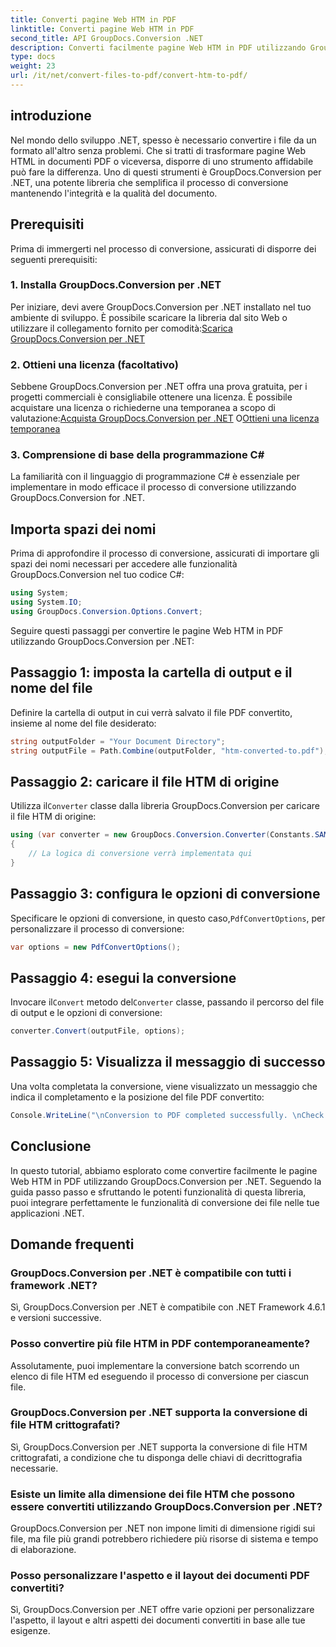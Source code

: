 ```yaml
---
title: Converti pagine Web HTM in PDF
linktitle: Converti pagine Web HTM in PDF
second_title: API GroupDocs.Conversion .NET
description: Converti facilmente pagine Web HTM in PDF utilizzando GroupDocs.Conversion per .NET. Segui la nostra guida passo passo per un'integrazione perfetta nelle tue applicazioni .NET.
type: docs
weight: 23
url: /it/net/convert-files-to-pdf/convert-htm-to-pdf/
---
```

## introduzione
Nel mondo dello sviluppo .NET, spesso è necessario convertire i file da un formato all'altro senza problemi. Che si tratti di trasformare pagine Web HTML in documenti PDF o viceversa, disporre di uno strumento affidabile può fare la differenza. Uno di questi strumenti è GroupDocs.Conversion per .NET, una potente libreria che semplifica il processo di conversione mantenendo l'integrità e la qualità del documento.
## Prerequisiti
Prima di immergerti nel processo di conversione, assicurati di disporre dei seguenti prerequisiti:
### 1. Installa GroupDocs.Conversion per .NET
 Per iniziare, devi avere GroupDocs.Conversion per .NET installato nel tuo ambiente di sviluppo. È possibile scaricare la libreria dal sito Web o utilizzare il collegamento fornito per comodità:[Scarica GroupDocs.Conversion per .NET](https://releases.groupdocs.com/conversion/net/)
### 2. Ottieni una licenza (facoltativo)
 Sebbene GroupDocs.Conversion per .NET offra una prova gratuita, per i progetti commerciali è consigliabile ottenere una licenza. È possibile acquistare una licenza o richiederne una temporanea a scopo di valutazione:[Acquista GroupDocs.Conversion per .NET](https://purchase.groupdocs.com/buy) O[Ottieni una licenza temporanea](https://purchase.groupdocs.com/temporary-license/)
### 3. Comprensione di base della programmazione C#
La familiarità con il linguaggio di programmazione C# è essenziale per implementare in modo efficace il processo di conversione utilizzando GroupDocs.Conversion for .NET.

## Importa spazi dei nomi
Prima di approfondire il processo di conversione, assicurati di importare gli spazi dei nomi necessari per accedere alle funzionalità GroupDocs.Conversion nel tuo codice C#:
```csharp
using System;
using System.IO;
using GroupDocs.Conversion.Options.Convert;
```

Seguire questi passaggi per convertire le pagine Web HTM in PDF utilizzando GroupDocs.Conversion per .NET:
## Passaggio 1: imposta la cartella di output e il nome del file
Definire la cartella di output in cui verrà salvato il file PDF convertito, insieme al nome del file desiderato:
```csharp
string outputFolder = "Your Document Directory";
string outputFile = Path.Combine(outputFolder, "htm-converted-to.pdf");
```
## Passaggio 2: caricare il file HTM di origine
 Utilizza il`Converter` classe dalla libreria GroupDocs.Conversion per caricare il file HTM di origine:
```csharp
using (var converter = new GroupDocs.Conversion.Converter(Constants.SAMPLE_HTM))
{
    // La logica di conversione verrà implementata qui
}
```
## Passaggio 3: configura le opzioni di conversione
 Specificare le opzioni di conversione, in questo caso,`PdfConvertOptions`, per personalizzare il processo di conversione:
```csharp
var options = new PdfConvertOptions();
```
## Passaggio 4: esegui la conversione
 Invocare il`Convert` metodo del`Converter` classe, passando il percorso del file di output e le opzioni di conversione:
```csharp
converter.Convert(outputFile, options);
```
## Passaggio 5: Visualizza il messaggio di successo
Una volta completata la conversione, viene visualizzato un messaggio che indica il completamento e la posizione del file PDF convertito:
```csharp
Console.WriteLine("\nConversion to PDF completed successfully. \nCheck output in {0}", outputFolder);
```

## Conclusione
In questo tutorial, abbiamo esplorato come convertire facilmente le pagine Web HTM in PDF utilizzando GroupDocs.Conversion per .NET. Seguendo la guida passo passo e sfruttando le potenti funzionalità di questa libreria, puoi integrare perfettamente le funzionalità di conversione dei file nelle tue applicazioni .NET.
## Domande frequenti
### GroupDocs.Conversion per .NET è compatibile con tutti i framework .NET?
Sì, GroupDocs.Conversion per .NET è compatibile con .NET Framework 4.6.1 e versioni successive.
### Posso convertire più file HTM in PDF contemporaneamente?
Assolutamente, puoi implementare la conversione batch scorrendo un elenco di file HTM ed eseguendo il processo di conversione per ciascun file.
### GroupDocs.Conversion per .NET supporta la conversione di file HTM crittografati?
Sì, GroupDocs.Conversion per .NET supporta la conversione di file HTM crittografati, a condizione che tu disponga delle chiavi di decrittografia necessarie.
### Esiste un limite alla dimensione dei file HTM che possono essere convertiti utilizzando GroupDocs.Conversion per .NET?
GroupDocs.Conversion per .NET non impone limiti di dimensione rigidi sui file, ma file più grandi potrebbero richiedere più risorse di sistema e tempo di elaborazione.
### Posso personalizzare l'aspetto e il layout dei documenti PDF convertiti?
Sì, GroupDocs.Conversion per .NET offre varie opzioni per personalizzare l'aspetto, il layout e altri aspetti dei documenti convertiti in base alle tue esigenze.